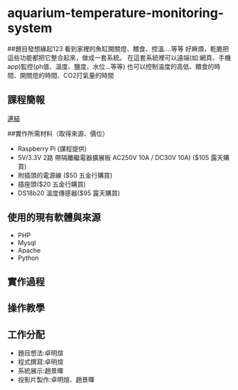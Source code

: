 # aquarium-temperature-monitoring-system

##題目發想緣起123
看到家裡的魚缸開關燈、餵食、控溫....等等 好麻煩，乾脆把這些功能都把它整合起來，做成一套系統。
在這套系統裡可以遠端(如:網頁、手機app)監控(ph值、溫度、鹽度、水位...等等)
也可以控制溫度的高低、餵食的時間、開關燈的時間、CO2打氣量的時間

## 課程簡報
[連結](http://www.slideshare.net/mingxuanzhuo/pptx-49903188)

##實作所需材料（取得來源、價位）

- Raspberry Pi (課程提供)  
- 5V/3.3V 2路 帶隔離繼電器擴展板 AC250V 10A / DC30V 10A)  ($105 露天購買)
- 附插頭的電源線 ($50 五金行購買)
- 插座頭($20 五金行購買)
- DS18b20 溫度傳感器($95 露天購買)

## 使用的現有軟體與來源

- PHP
- Mysql
- Apache
- Python

## 實作過程

## 操作教學

## 工作分配
 - 題目想法:卓明煊
 - 程式撰寫:卓明煊
 - 系統展示:趙景暉
 - 投影片製作:卓明煊、趙景暉
 

